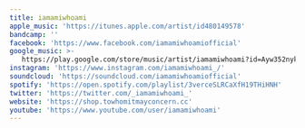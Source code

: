 ```yaml
---
title: iamamiwhoami
apple_music: 'https://itunes.apple.com/artist/id480149578'
bandcamp: ''
facebook: 'https://www.facebook.com/iamamiwhoamiofficial'
google_music: >-
   https://play.google.com/store/music/artist/iamamiwhoami?id=Ayw352nykpobuci2ruu6o3xompq
instagram: 'https://www.instagram.com/iamamiwhoami_/'
soundcloud: 'https://soundcloud.com/iamamiwhoamiofficial'
spotify: 'https://open.spotify.com/playlist/3verceSLRCaXfH19THiHNH'
twitter: 'https://twitter.com/_iamamiwhoami_'
website: 'https://shop.towhomitmayconcern.cc'
youtube: 'https://www.youtube.com/user/iamamiwhoami'
---
```

